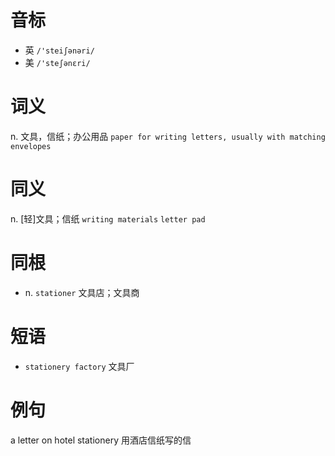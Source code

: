 # 音标

- 英 `/'steiʃənəri/`
- 美 `/'steʃənɛri/`

# 词义

n. 文具，信纸；办公用品
`paper for writing letters, usually with matching envelopes`

# 同义

n. [轻]文具；信纸
`writing materials` `letter pad`

# 同根

- n. `stationer` 文具店；文具商

# 短语

- `stationery factory` 文具厂

# 例句

a letter on hotel stationery
用酒店信纸写的信


